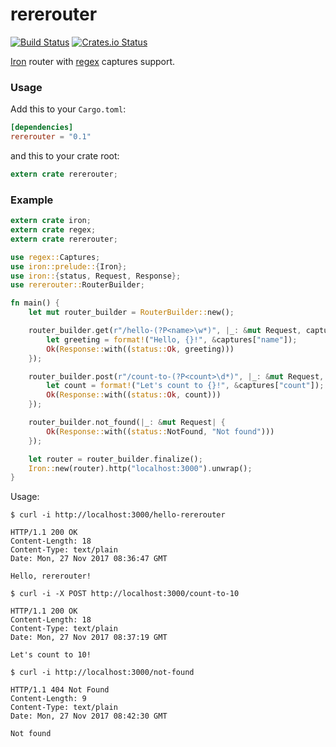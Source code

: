 # rererouter

[![Build Status](https://travis-ci.org/stepankuzmin/rererouter.svg?branch=master)](https://travis-ci.org/stepankuzmin/rererouter)
[![Crates.io Status](http://meritbadge.herokuapp.com/rererouter)](https://crates.io/crates/rererouter)

[Iron](https://github.com/iron/iron) router with [regex](https://github.com/rust-lang/regex) captures support.

### Usage

Add this to your `Cargo.toml`:

```toml
[dependencies]
rererouter = "0.1"
```

and this to your crate root:

```rust
extern crate rererouter;
```

### Example

```rust
extern crate iron;
extern crate regex;
extern crate rererouter;

use regex::Captures;
use iron::prelude::{Iron};
use iron::{status, Request, Response};
use rererouter::RouterBuilder;

fn main() {
    let mut router_builder = RouterBuilder::new();

    router_builder.get(r"/hello-(?P<name>\w*)", |_: &mut Request, captures: Captures| {
        let greeting = format!("Hello, {}!", &captures["name"]);
        Ok(Response::with((status::Ok, greeting)))
    });

    router_builder.post(r"/count-to-(?P<count>\d*)", |_: &mut Request, captures: Captures| {
        let count = format!("Let's count to {}!", &captures["count"]);
        Ok(Response::with((status::Ok, count)))
    });

    router_builder.not_found(|_: &mut Request| {
        Ok(Response::with((status::NotFound, "Not found")))
    });

    let router = router_builder.finalize();
    Iron::new(router).http("localhost:3000").unwrap();
}
```

Usage:

```shell
$ curl -i http://localhost:3000/hello-rererouter

HTTP/1.1 200 OK
Content-Length: 18
Content-Type: text/plain
Date: Mon, 27 Nov 2017 08:36:47 GMT

Hello, rererouter!
```

```shell
$ curl -i -X POST http://localhost:3000/count-to-10

HTTP/1.1 200 OK
Content-Length: 18
Content-Type: text/plain
Date: Mon, 27 Nov 2017 08:37:19 GMT

Let's count to 10!
```

```shell
$ curl -i http://localhost:3000/not-found

HTTP/1.1 404 Not Found
Content-Length: 9
Content-Type: text/plain
Date: Mon, 27 Nov 2017 08:42:30 GMT

Not found
```